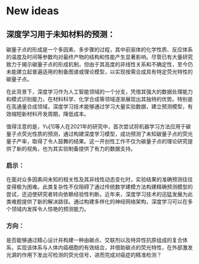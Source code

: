 # New ideas

## 深度学习用于未知材料的预测：
碳量子点的形成是一个多因素、多步骤的过程，其中前驱体的化学性质、反应体系的温度及时间等参数均对最终产物的结构和性能产生显著影响。尽管已有大量研究致力于揭示碳量子点的形成机制，但由于其高度的非线性关系和不确定性，至今仍未能建立起普遍适用的制备图谱或理论模型，以实现按需合成具有特定荧光特性的碳量子点。

在此背景下，深度学习作为人工智能领域的一个分支，凭借其强大的数据处理能力和模式识别能力，在材料科学、化学合成等领域逐渐展现出其独特的优势。特别是在高通量合成领域，深度学习技术能够通过学习大量实验数据，建立预测模型，有效缩短新材料开发周期，降低成本。

值得注意的是，Yu[1]等人在2021年的研究中，首次尝试将机器学习方法应用于碳量子点荧光性质的预测，通过构建深度学习模型，成功预测了未知碳量子点的荧光量子产率，取得了令人鼓舞的结果。这一开创性工作不仅为碳量子点的理论研究提供了新的视角，也为其实验制备提供了有力的数据支持。

### 启示：
在面对众多因素间未知的相关性及其非线性动态变化时，实验结果的准确预测往往变得极为困难。此类复杂性不仅阻碍了通过传统数学建模方法构建精确预测模型的尝试，还迫使研究者转向依赖经验性判断。近年来，深度学习技术的迅猛发展为此类难题提供了新的解决路径。通过构建多样化的神经网络架构，深度学习可以在多个领域内发挥令人惊艳的预测能力。

### 方向：
是否能够通过精心设计并构建一种由碳点、交联剂以及特异性抗原组成的复合体系，实现该体系与人体内癌细胞的有效结合，并借助碳点的荧光特性，在外部激发光源的作用下发出可检测的荧光信号，进而完成对癌症的精准检测？